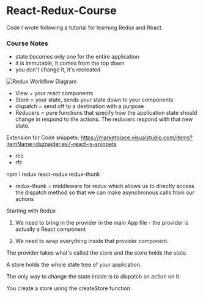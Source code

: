 # React-Redux-Course
Code I wrote following a tutorial for learning Redux and React.

### Course Notes


- state becomes only one for the entire application
- it is immutable, it comes from the top down
- you don't change it, it's recreated

![Redux Workflow Diagram](https://i.ibb.co/CtgGYnF/Screenshot-6.png)

- View = your react components
- Store = your state, sends your state down to your components
- dispatch = send off to a destination with a purpose
- Reducers = pure functions that specify how the application state should change in respond to the actions. The reducers respond with that new state.


Extension for Code snippets:
https://marketplace.visualstudio.com/items?itemName=dsznajder.es7-react-js-snippets

- rcc
- rfc

npm i redux react-redux redux-thunk 

- redux-thunk = middleware for redux which allows us to directly access the dispatch method so that we can make asynchronous calls from our actions

Starting with Redux

1. We need to bring in the provider in the main App file - the provider is actually a React component 

2. We need to wrap everything inside that provider component.

The provider takes what's called the store and the store holds the state.

A store holds the whole state tree of your application.

The only way to change the state inside is to dispatch an action on it.

You create a store using the createStore function.

